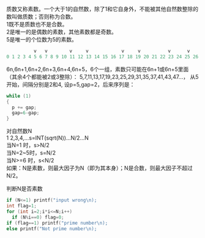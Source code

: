 质数又称素数。一个大于1的自然数，除了1和它自身外，不能被其他自然数整除的数叫做质数；否则称为合数。  
1既不是质数也不是合数。  
2是唯一的是偶数的素数，其他素数都是奇数。  
5是唯一的个位数为5的素数。  
```c
          v   v        v     v            v     v          v      v           v    v           v     v           v     v  
0 1 2 3 4 5 6 7 8 9 10 11 12 13 14 15 16 17 18 19 20 21 22 23 24 25 26 27 28 29 30 31 32 33 34 35 36 37 38 39 40 41 42 43 44 45  
```
6n,6n+1,6n+2,6n+3,6n+4,6n+5，6个一组，素数只可能在6n+1或6n+5里面（其余4个都能被2或3整除）： 5,7,11,13,17,19,23,25,29,31,35,37,41,43,47...，
从5开始，间隔分别是2和4,
设p=5,gap=2，后来序列是：
``` c
while (1)
{
  p += gap;
  gap=6-gap;
}
```
对自然数N  
1 2,3,4,...s=INT(sqrt(N))...N/2...N  
当N=1  时，s>N/2  
当N=2~5时，s=N/2  
当N>=6 时，s<N/2  
如果：N是素数，则最大因子为N（即为其本身）；N是合数，则最大因子不超过N/2。  

判断N是否素数  
```c
if (N<=1) printf("input wrong\n); 
int flag=1;
for (int i=2;i*i<=N;i++)
  if (N%i==0) flag=0;
if (flag==1) printf("prime number\n);
else printf("Not prime number\n);
```
